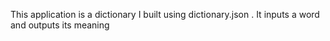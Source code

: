 This application is a dictionary I built using dictionary.json . It inputs a word and outputs its meaning
